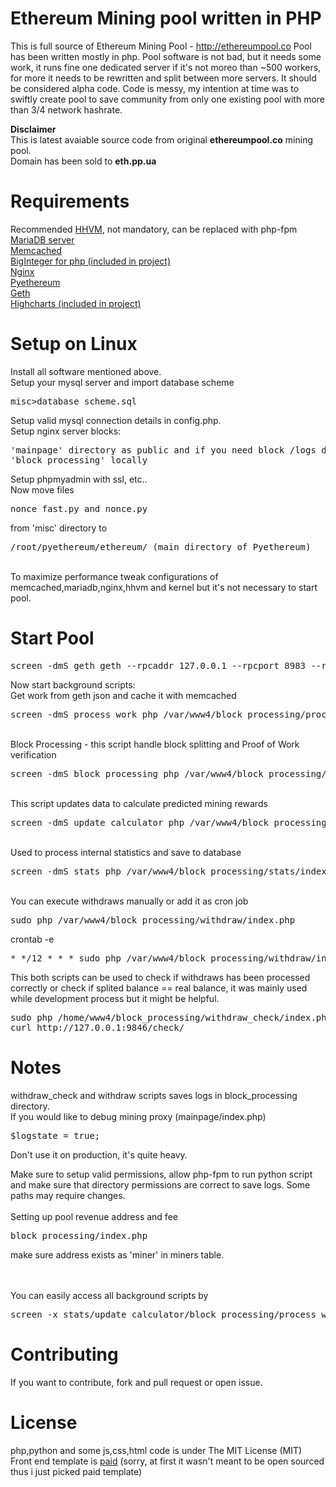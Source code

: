 # Ethereum Mining pool written in PHP
This is full source of Ethereum Mining Pool - http://ethereumpool.co Pool has been written mostly in php. Pool software is not bad, but it needs some work, it runs fine one dedicated server if it's not moreo than ~500 workers, for more it needs to be rewritten and split between more servers. It should be considered alpha code. Code is messy, my intention at time was to swiftly create pool to save community from only one existing pool with more than 3/4 network hashrate.

<b>Disclaimer</b><br>
This is latest avaiable source code from original <b>ethereumpool.co</b> mining pool.<br>Domain has been sold to <b>eth.pp.ua</b>

# Requirements
Recommended <a href="https://github.com/facebook/hhvmHHVM" target="_blank">HHVM</a>, not mandatory, can be replaced with php-fpm<br>
<a href="https://mariadb.org" target="_blank">MariaDB server</a><br>
<a href="http://memcached.org" target="_blank">Memcached</a><br>
<a href="https://github.com/phpseclib/phpseclib/blob/master/phpseclib/Math/BigInteger.php" target="_blank">BigInteger for php (included in project)</a><br>
<a href="http://nginx.org" target="_blank">Nginx</a><br>
<a href="https://github.com/ethereum/pyethereum" target="_blank">Pyethereum</a><br>
<a href="https://github.com/ethereum/go-ethereum" target="_blank">Geth</a><br>
<a href="http://www.highcharts.com" target="_blank">Highcharts (included in project)</a><br>
 


# Setup on Linux
Install all software mentioned above.<br>
Setup your mysql server and import database scheme <pre>misc>database_scheme.sql</pre>
Setup valid mysql connection details in config.php.
<br>
Setup nginx server blocks:
<pre>'mainpage' directory as public and if you need block /logs directory
'block_processing' locally
</pre>
Setup phpmyadmin with ssl, etc..<br>
Now move files <pre>nonce_fast.py and nonce.py</pre> from 'misc' directory to <pre>/root/pyethereum/ethereum/ (main directory of Pyethereum)</pre><br>
To maximize performance tweak configurations of memcached,mariadb,nginx,hhvm and kernel but it's not necessary to start pool.<br>

# Start Pool
<pre>screen -dmS geth geth --rpcaddr 127.0.0.1 --rpcport 8983 --rpc --unlock Address</pre>

Now start background scripts:<br>
Get work from geth json and cache it with memcached
<pre>screen -dmS process_work php /var/www4/block_processing/process_work/index.php</pre>
<br>Block Processing - this script handle block splitting and Proof of Work verification
<pre>screen -dmS block_processing php /var/www4/block_processing/index.php</pre>
<br>This script updates data to calculate predicted mining rewards
<pre>screen -dmS update_calculator php /var/www4/block_processing/update_calculator/index.php</pre>
<br>Used to process internal statistics and save to database
<pre>screen -dmS stats php /var/www4/block_processing/stats/index.php</pre>

<br>
You can execute withdraws manually or add it as cron job
<pre>sudo php /var/www4/block_processing/withdraw/index.php</pre>

crontab -e
<pre>* */12 * * * sudo php /var/www4/block_processing/withdraw/index.php</pre>

This both scripts can be used to check if withdraws has been processed correctly or check if splited balance == real balance, it was mainly used while development process but it might be helpful.
<pre>
sudo php /home/www4/block_processing/withdraw_check/index.php
curl http://127.0.0.1:9846/check/</pre>

# Notes
withdraw_check and withdraw scripts saves logs in block_processing directory.<br>
If you would like to debug mining proxy (mainpage/index.php)
<pre>$logstate = true;</pre>
Don't use it on production, it's quite heavy.<br>

Make sure to setup valid permissions, allow php-fpm to run python script and make sure that directory permissions are correct to save logs.
Some paths may require changes.<br>
<br>
Setting up pool revenue address and fee<br>
<pre>block_processing/index.php</pre>make sure address exists as 'miner' in miners table.

<br><br>
You can easily access all background scripts by
<pre>
screen -x stats/update_calculator/block_processing/process_work/geth</pre>

# Contributing
If you want to contribute, fork and pull request or open issue.


# License
php,python and some js,css,html code is under The MIT License (MIT)<br>
Front end template is [paid](http://themes.3rdwavemedia.com/website-templates/responsive-bootstrap-theme-web-development-agencies-devstudio) (sorry, at first it wasn't meant to be open sourced thus i just picked paid template)

